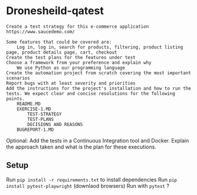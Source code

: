 # Dronesheild-qatest

    Create a test strategy for this e-commerce application https://www.saucedemo.com/

    Some features that could be covered are:
        Log in, log in, search for products, filtering, product listing page, product details page, cart, checkout
    Create the test plans for the features under test
    Choose a framework from your preference and explain why
        We use Python as our programming language
    Create the automation project from scratch covering the most important scenarios
    Report bugs with at least severity and priorities
    Add the instructions for the project's installation and how to run the tests. We expect clear and concise resolutions for the following points.
        README.MD
        EXERCISE-1.MD
            TEST-STRATEGY
            TEST-PLANS
            DECISIONS AND REASONS
        BUGREPORT-1.MD

Optional: Add the tests in a Continuous Integration tool and Docker. Explain the approach taken and what is the plan for these executions.


## Setup

Run `pip install -r requirements.txt` to install dependencies
Run `pip install pytest-playwright` (downlaod browsers)
Run with `pytest` ?